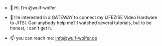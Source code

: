 - 👋 Hi, I’m @wulf-wolfer

- 👀 I’m interested in a GATEWAY to connect my LIFEZISE Video Hardware to JITSI.
Can anybody help me?
I watched several tutorials, but to be honest, i can't get it.
- 📫 you can reach me: info@wulf-wolfer.de

<!---
wulf-wolfer/wulf-wolfer is a ✨ special ✨ repository because its `README.md` (this file) appears on your GitHub profile.
You can click the Preview link to take a look at your changes.
--->
